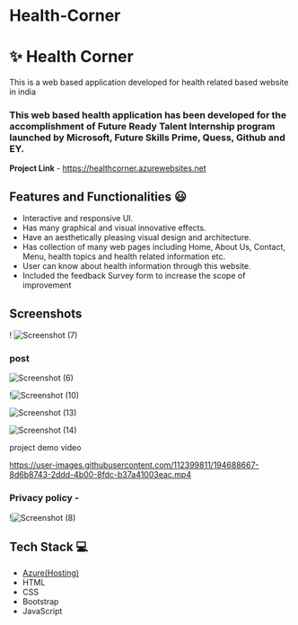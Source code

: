# Health-Corner

# ✨ Health Corner 

This is a web based application developed for health related based website in india

### This web based health application has been developed for the accomplishment of Future Ready Talent Internship program launched by Microsoft, Future Skills Prime, Quess, Github and EY.


**Project Link** - https://healthcorner.azurewebsites.net


## Features and Functionalities 😃

- Interactive and responsive UI.
- Has many graphical and visual innovative effects.
- Have an aesthetically pleasing visual design and architecture.
- Has collection of many web pages including Home, About Us, Contact, Menu, health topics and health related information etc.
- User can know about health information through this website.
- Included the feedback Survey form to increase the scope of improvement 

## Screenshots
!
![Screenshot (7)](https://user-images.githubusercontent.com/112399811/193473714-6bf61b04-4353-4558-8136-21a86319a599.png)


   

### post

![Screenshot (6)](https://user-images.githubusercontent.com/112399811/193473726-09074273-7cea-49bc-8dc4-b493896a5963.png)


!![Screenshot (10)](https://user-images.githubusercontent.com/112399811/193473808-af391ce4-7705-4e0e-a7e5-c9cc6e19df55.png)

![Screenshot (13)](https://user-images.githubusercontent.com/112399811/193474427-5b0278f6-e197-4393-acaf-ea9f08f1dc3b.png)

![Screenshot (14)](https://user-images.githubusercontent.com/112399811/193474438-6f69f80c-7d1f-4f72-b650-f6601d2a7ff8.png)


project demo video



https://user-images.githubusercontent.com/112399811/194688667-8d6b8743-2ddd-4b00-8fdc-b37a41003eac.mp4



### Privacy policy -

!![Screenshot (8)](https://user-images.githubusercontent.com/112399811/193473746-e86e69aa-7ff8-446a-b29a-9e0b37a8567d.png)






## Tech Stack 💻

- [Azure(Hosting)](https://azure.microsoft.com/en-in/features/azure-portal/)
- HTML
- CSS
- Bootstrap
- JavaScript
